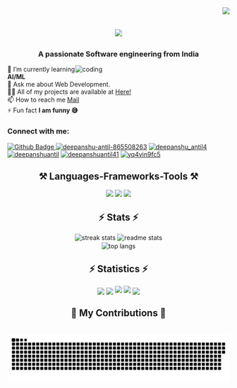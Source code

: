 <img align="right" src="https://visitor-badge.laobi.icu/badge?page_id=deepanshu414.deepanshu414" />
<h1 align="center">
    <img src="https://readme-typing-svg.herokuapp.com/?font=Righteous&size=35&center=true&vCenter=true&width=500&height=70&duration=4000&lines=Hi+There!+👋;+I'm+Deepanshu+Antil;" />
</h1>
<h3 align="center">A passionate Software engineering from India</h3>
<img align="right" alt="coding" width="350px" style="border-radius: 40% box-shadow: 0 4px 8px rgba(0,0,0,0.2);" src="https://cdn.dribbble.com/users/1162077/screenshots/3848914/programmer.gif">

🌱 I’m currently learning **AI/ML**<br>
💬 Ask me about Web Development.<br>
👨‍💻 All of my projects are available at [Here!](https://myprojectlist.netlify.app/)<br>
📫 How to reach me [Mail](mailto:deepanshuantil4113@gmail.com)<br>
⚡ Fun fact **I am funny 😅**<br>

<h3 align="left"> Connect with me:</h3>
<p align="left">
<a href="https://github.com/deepanshu414">
<img src="https://img.shields.io/badge/Github-white?style=for-the-badge&logo=Github&logoColor=black" alt="Github Badge"/>
</a>
<a href="https://linkedin.com/in/deepanshu-antil-865508263" target="blank"><img src="https://img.shields.io/badge/Linkedin-blue?style=for-the-badge&logo=linkedin&logoColor=white" alt="deepanshu-antil-865508263"/></a>
<a href="https://instagram.com/divyansh_antil4" target="blank"><img src="https://img.shields.io/badge/Instagram-purple?style=for-the-badge&logo=instagram&logoColor=white" alt="deepanshu_antil4"/></a>
<a href="https://www.codechef.com/users/deepanshuantil" target="blank"><img src="https://img.shields.io/badge/Codechef-brown?style=for-the-badge&logo=codechef&logoColor=white" alt="deepanshuantil"/></a>
<a href="https://www.hackerrank.com/deepanshuantil41" target="blank"><img src="https://img.shields.io/badge/Hackerrank-black?style=for-the-badge&logo=hackerrank&logoColor=white" alt="deepanshuantil41"/></a>
<a href="https://www.leetcode.com/yq4vin9fc5" target="blank"><img src="https://img.shields.io/badge/Leetcode-orange?style=for-the-badge&logo=leetcode&logoColor=white" alt="yq4vin9fc5"/></a>
</p>

<h2 align="center">⚒️ Languages-Frameworks-Tools ⚒️</h2>
<div align="center">
    <img src="https://skillicons.dev/icons?i=react,bootstrap,html,css,vscode,github,git,r,bash,kotlin" />
    <img src="https://skillicons.dev/icons?i=nodejs,python,javascript,typescript,mongodb,c,java,mysql,flask,docker" />
  <img src="https://skillicons.dev/icons?i=php,qt,linux,cpp" /><br>
</div>

<h2 align="center">⚡ Stats ⚡</h2>
<div align=center>
  <img width=390 src="https://github-readme-streak-stats-salesp07.vercel.app/?user=deepanshu414&count_private=true&theme=react&border_radius=10" alt="streak stats"/>
  <img width=390 src="https://github-readme-stats-salesp07.vercel.app/api?username=deepanshu414&count_private=true&show_icons=true&theme=react&rank_icon=github&border_radius=10" alt="readme stats" />
  <br/>
  <img width=325 align="center" src="https://github-readme-stats-salesp07.vercel.app/api/top-langs/?username=deepanshu414&hide=HTML&langs_count=8&layout=compact&theme=react&border_radius=10&size_weight=0.5&count_weight=0.5&exclude_repo=github-readme-stats" alt="top langs" />
</div>

<h2 align="center">⚡ Statistics ⚡</h2>
<div align="center">
<img align="center" src="http://github-profile-summary-cards.vercel.app/api/cards/stats?username=deepanshu414&theme=tokyonight" height="190em">
<img align="center" src="http://github-profile-summary-cards.vercel.app/api/cards/most-commit-language?username=deepanshu414&theme=tokyonight" height="190em">
<img align="" src="http://github-profile-summary-cards.vercel.app/api/cards/repos-per-language?username=deepanshu414&theme=tokyonight" height="190em">
<img src="http://github-profile-summary-cards.vercel.app/api/cards/productive-time?username=deepanshu414&theme=tokyonight&utcOffset=8" height="190em">
<img align="center" src="http://github-profile-summary-cards.vercel.app/api/cards/profile-details?username=deepanshu414&theme=tokyonight" height="190em">
</div>

<div align="center">
  <h2>🐍 My Contributions 🐍</h2>
  <br>
  <img alt="snake eating my contributions" src="https://raw.githubusercontent.com/deepanshu414/deepanshu414/output/github-contribution-grid-snake.svg" />

  <br/><br/><br/>
</div>
